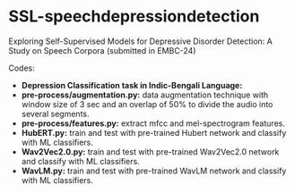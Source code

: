 # SSL-speechdepressiondetection

Exploring Self-Supervised Models for Depressive Disorder Detection: A Study on Speech Corpora (submitted in EMBC-24)


Codes:
- **Depression Classification task in Indic-Bengali Language:**
- **pre-process/augmentation.py:** data augmentation technique with window size of 3 sec and an overlap of 50% to divide the audio into several segments.
- **pre-process/features.py:** extract mfcc and mel-spectrogram features.
-  **HubERT.py:** train and test with pre-trained Hubert network and classify with ML classifiers.
-  **Wav2Vec2.0.py:** train and test with pre-trained Wav2Vec2.0 network and classify with ML classifiers.
-  **WavLM.py:** train and test with pre-trained WavLM network and classify with ML classifiers.

